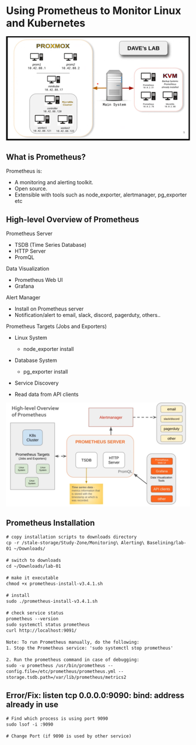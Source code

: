 # Using Prometheus to Monitor Linux and Kubernetes

![Lab Setup](prometheus-lab-setup.png)

## What is Prometheus?

Prometheus is:

- A monitoring and alerting toolkit.
- Open source.
- Extensible with tools such as node_exporter, alertmanager, pg_exporter etc

## High-level Overview of Prometheus

Prometheus Server
- TSDB (Time Series Database)
- HTTP Server
- PromQL

Data Visualization
- Prometheus Web UI
- Grafana

Alert Manager
- Install on Prometheus server
- Notification/alert to email, slack, discord, pagerduty, others..

Prometheus Targets (Jobs and Exporters)
- Linux System
  - node_exporter install
- Database System
  - pg_exporter install
- Service Discovery

- Read data from API clients

![High Level Overview Diagram](prometheus-high-level-overview.png)


## Prometheus Installation
```
# copy installation scripts to downloads directory
cp -r /stale-storage/Study-Zone/Monitoring\ Alerting\ Baselining/lab-01 ~/Downloads/

# switch to downloads
cd ~/Downloads/lab-01

# make it executable
chmod +x prometheus-install-v3.4.1.sh

# install
sudo ./prometheus-install-v3.4.1.sh

# check service status
prometheus --version
sudo systemctl status prometheus
curl http://localhost:9091/

Note: To run Prometheus manually, do the following:
1. Stop the Prometheus service: 'sudo systemctl stop prometheus'

2. Run the prometheus command in case of debugging:
sudo -u prometheus /usr/bin/prometheus --config.file=/etc/prometheus/prometheus.yml --storage.tsdb.path=/var/lib/prometheus/metrics2

```

## Error/Fix: listen tcp 0.0.0.0:9090: bind: address already in use
```
# Find which process is using port 9090
sudo lsof -i :9090

# Change Port (if 9090 is used by other service)
```


